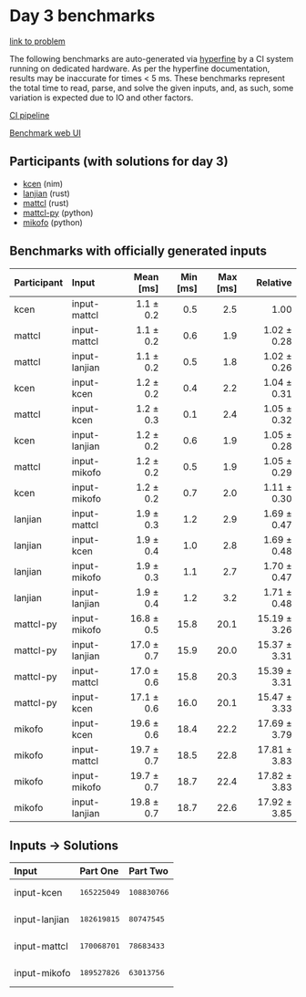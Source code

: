 # Day 3 benchmarks

[link to problem](https://adventofcode.com/2024/day/3)

The following benchmarks are auto-generated via
[hyperfine](https://github.com/sharkdp/hyperfine) by a CI system running on
dedicated hardware. As per the hyperfine documentation, results may be
inaccurate for times < 5 ms. These benchmarks represent the total time to read,
parse, and solve the given inputs, and, as such, some variation is expected due
to IO and other factors.

[CI pipeline](http://ci.papercode.net:8080/teams/main/pipelines/aoc2024)

[Benchmark web UI](https://aoc.ancalagon.black)


## Participants (with solutions for day 3)

- [kcen](https://github.com/kcen/aoc2024) (nim)
- [lanjian](https://github.com/lanjian/aoc-2024) (rust)
- [mattcl](https://github.com/mattcl/aoc2024) (rust)
- [mattcl-py](https://github.com/mattcl/aoc2024-py) (python)
- [mikofo](https://github.com/mikofo/aoc2024) (python)


## Benchmarks with officially generated inputs

| Participant | Input | Mean [ms] | Min [ms] | Max [ms] | Relative |
|:---|:---|---:|---:|---:|---:|
| kcen | input-mattcl | 1.1 ± 0.2 | 0.5 | 2.5 | 1.00 |
| mattcl | input-mattcl | 1.1 ± 0.2 | 0.6 | 1.9 | 1.02 ± 0.28 |
| mattcl | input-lanjian | 1.1 ± 0.2 | 0.5 | 1.8 | 1.02 ± 0.26 |
| kcen | input-kcen | 1.2 ± 0.2 | 0.4 | 2.2 | 1.04 ± 0.31 |
| mattcl | input-kcen | 1.2 ± 0.3 | 0.1 | 2.4 | 1.05 ± 0.32 |
| kcen | input-lanjian | 1.2 ± 0.2 | 0.6 | 1.9 | 1.05 ± 0.28 |
| mattcl | input-mikofo | 1.2 ± 0.2 | 0.5 | 1.9 | 1.05 ± 0.29 |
| kcen | input-mikofo | 1.2 ± 0.2 | 0.7 | 2.0 | 1.11 ± 0.30 |
| lanjian | input-mattcl | 1.9 ± 0.3 | 1.2 | 2.9 | 1.69 ± 0.47 |
| lanjian | input-kcen | 1.9 ± 0.4 | 1.0 | 2.8 | 1.69 ± 0.48 |
| lanjian | input-mikofo | 1.9 ± 0.3 | 1.1 | 2.7 | 1.70 ± 0.47 |
| lanjian | input-lanjian | 1.9 ± 0.4 | 1.2 | 3.2 | 1.71 ± 0.48 |
| mattcl-py | input-mikofo | 16.8 ± 0.5 | 15.8 | 20.1 | 15.19 ± 3.26 |
| mattcl-py | input-lanjian | 17.0 ± 0.7 | 15.9 | 20.0 | 15.37 ± 3.31 |
| mattcl-py | input-mattcl | 17.0 ± 0.6 | 15.8 | 20.3 | 15.39 ± 3.31 |
| mattcl-py | input-kcen | 17.1 ± 0.6 | 16.0 | 20.1 | 15.47 ± 3.33 |
| mikofo | input-kcen | 19.6 ± 0.6 | 18.4 | 22.2 | 17.69 ± 3.79 |
| mikofo | input-mattcl | 19.7 ± 0.7 | 18.5 | 22.8 | 17.81 ± 3.83 |
| mikofo | input-mikofo | 19.7 ± 0.7 | 18.7 | 22.4 | 17.82 ± 3.83 |
| mikofo | input-lanjian | 19.8 ± 0.7 | 18.7 | 22.6 | 17.92 ± 3.85 |


## Inputs -> Solutions

| Input | Part One | Part Two |
|:---|:---|:---|
|input-kcen|<pre>165225049</pre>|<pre>108830766</pre>|
|input-lanjian|<pre>182619815</pre>|<pre>80747545</pre>|
|input-mattcl|<pre>170068701</pre>|<pre>78683433</pre>|
|input-mikofo|<pre>189527826</pre>|<pre>63013756</pre>|